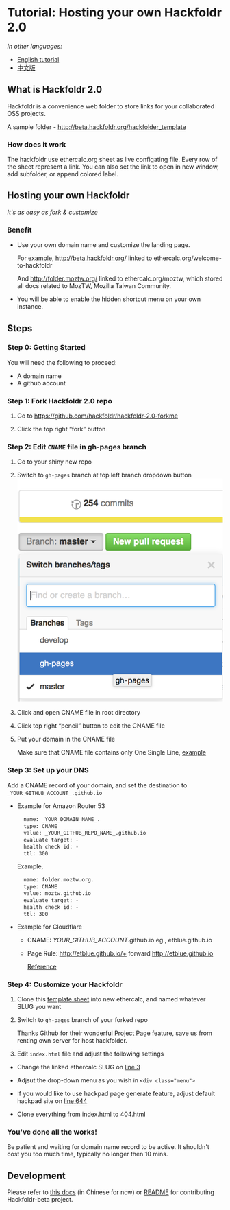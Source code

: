Tutorial: Hosting your own Hackfoldr 2.0
===

*In other languages:*

- [English tutorial](https://github.com/hackfoldr/hackfoldr-2.0-forkme/blob/master/docs/Hosting%20your%20own%20Hackfoldr%202.0.md)
- [中文版](https://github.com/hackfoldr/hackfoldr-2.0-forkme/blob/master/docs/Hosting%20your%20own%20Hackfoldr%202.0%20zh-tw.md)

## What is Hackfoldr 2.0

Hackfoldr is a convenience web folder to store links for your collaborated OSS projects.

A sample folder - http://beta.hackfoldr.org/hackfolder_template

### How does it work

The hackfoldr use ethercalc.org sheet as live configating file. Every row of the sheet represent a link. You can also set the link to open in new window, add subfolder, or append colored label.

## Hosting your own Hackfoldr

*It's as easy as fork & customize*

### Benefit

- Use your own domain name and customize the landing page. 

    For example, http://beta.hackfoldr.org/ linked to ethercalc.org/welcome-to-hackfoldr
    
    And http://folder.moztw.org/ linked to ethercalc.org/moztw, which stored all docs related to MozTW, Mozilla Taiwan Community.

- You will be able to enable the hidden shortcut menu on your own instance.

## Steps

### Step 0: Getting Started

You will need the following to proceed:

- A domain name
- A github account

### Step 1: Fork Hackfoldr 2.0 repo

1. Go to https://github.com/hackfoldr/hackfoldr-2.0-forkme

2. Click the top right “fork” button

### Step 2: Edit `CNAME` file in gh-pages branch

1. Go to your shiny new  repo

2. Switch to `gh-pages` branch at top left branch dropdown button 
   ![](imgs/gh-pages-branch.png)

3. Click and open CNAME file in root directory

4. Click top right “pencil” button to edit the CNAME file

5. Put your domain in the CNAME file

   Make sure that CNAME file contains only One Single Line, [example](https://github.com/hackfoldr/hackfoldr-2.0/blob/gh-pages/CNAME)


### Step 3: Set up your DNS

Add a CNAME record of your domain, and set the destination to `_YOUR_GITHUB_ACCOUNT_.github.io`

- Example for Amazon Router 53

        name: _YOUR_DOMAIN_NAME_.
        type: CNAME
        value: _YOUR_GITHUB_REPO_NAME_.github.io 
        evaluate target: -
        health check id: -
        ttl: 300
  
  Example,  

        name: folder.moztw.org.
        type: CNAME
        value: moztw.github.io
        evaluate target: -
        health check id: -
        ttl: 300   
  

- Example for Cloudflare

   - CNAME: _YOUR_GITHUB_ACCOUNT_.github.io
  eg., etblue.github.io
   - Page Rule: http://etblue.github.io/+ forward http://etblue.github.io

     [Reference]( http://blog.cloudflare.com/introducing-pagerules-url-forwarding/)

    
### Step 4: Customize your Hackfoldr

1. Clone this [template sheet](https://ethercalc.org/hackfolder_template) into new ethercalc, and named whatever SLUG you want

2. Switch to `gh-pages` branch of your forked repo

   Thanks Github for their wonderful [Project Page](https://help.github.com/articles/user-organization-and-project-pages/#project-pages) feature, save us from renting own server for host hackfolder.

3. Edit `index.html` file and adjust the following settings

  - Change the linked ethercalc SLUG on [line 3](https://github.com/hackfoldr/hackfoldr-2.0-forkme/blob/gh-pages/index.html#L3)
  
  - Adjsut the drop-down menu as you wish in `<div class="menu">`
  
  - If you would like to use hackpad page generate feature, adjust default hackpad site on [line 644](https://github.com/hackfoldr/hackfoldr-2.0-forkme/blob/gh-pages/index.html#L644) 

  - Clone everything from index.html to 404.html

### You've done all the works! 

Be patient and waiting for domain name record to be active. It shouldn't cost you too much time, typically no longer then 10 mins.

## Development

Please refer to [this docs](https://github.com/hackfoldr/hackfoldr-2.0-forkme/blob/master/docs/Developing%20Hackfoldr%202.0%20zh-tw.md) (in Chinese for now) or [README](https://github.com/hackfoldr/hackfoldr-2.0-forkme/blob/master/README.md) for contributing Hackfoldr-beta project.